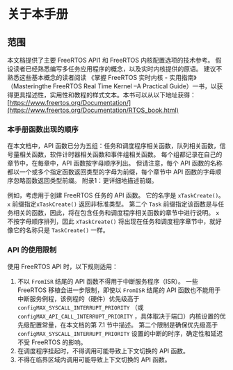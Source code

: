 # 关于本手册

## 范围

本文档提供了主要 FreeRTOS API1 和 FreeRTOS 内核配置选项的技术参考。 假设读者已经熟悉编写多任务应用程序的概念，以及实时内核提供的原语。 建议不熟悉这些基本概念的读者阅读 《掌握 FreeRTOS 实时内核 - 实用指南》（Masteringthe FreeRTOS Real Time Kernel –A Practical Guide）一书，以获得更具描述性，实用性和教程的样式文本。本书可以从以下地址获得：[https://www.freertos.org/Documentation/](https://www.freertos.org/Documentation/RTOS_book.html)

### 本手册函数出现的顺序

在本文档中，API 函数已分为五组：任务和调度程序相关函数，队列相关函数，信号量相关函数，软件计时器相关函数和事件组相关函数。 每个组都记录在自己的章节中，在每章中，API 函数按字母顺序列出。 但请注意，每个 API 函数的名称都以一个或多个指定函数返回类型的字母为前缀，每个章节中 API 函数的字母顺序忽略函数返回类型前缀。 附录1：更详细地描述前缀。

例如，考虑用于创建 FreeRTOS 任务的 API 函数。 它的名字是 `xTaskCreate()`。 `x` 前缀指定`xTaskCreate()` 返回非标准类型。 第二个 `Task` 前缀指定该函数是与任务相关的函数，因此，将在包含任务和调度程序相关函数的章节中进行说明。 `x` 不按字母顺序排列，因此 `xTaskCreate()` 将出现在任务和调度程序章节中，就好像它的名称只是 `TaskCreate()` 一样。

### API 的使用限制

使用 FreeRTOS API 时，以下规则适用：

1. 不以 `FromISR` 结尾的 API 函数不得用于中断服务程序（ISR）。 一些 FreeRTOS 移植会进一步限制，即使以 `FromISR` 结尾的 API 函数也不能用于中断服务例程，该例程的（硬件）优先级高于 `configMAX_SYSCALL_INTERRUPT_PRIORITY` （或 `configMAX_API_CALL_INTERRUPT_PRIORITY` ，具体取决于端口）内核设置的优先级配置常量，在本文档的第 7.1 节中描述。 第二个限制是确保优先级高于 `configMAX_SYSCALL_INTERRUPT_PRIORITY` 设置的中断的时序，确定性和延迟不受 FreeRTOS 的影响。
2. 在调度程序挂起时，不得调用可能导致上下文切换的 API 函数。
3. 不得在临界区域内调用可能导致上下文切换的 API 函数。


